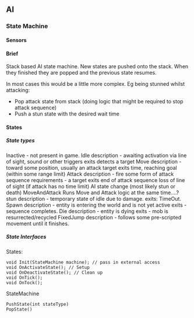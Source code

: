 ## AI

### State Machine

#### Sensors

#### Brief

Stack based AI state machine.
New states are pushed onto the stack. When they finished they are popped and the previous state resumes.

In most cases this would be a little more complex. Eg being stunned whilst attacking:
* Pop attack state from stack (doing logic that might be required to stop attack sequence)
* Push a stun state with the desired wait time

#### States

##### State types

Inactive - not present in game.
Idle
	description - awaiting activation via line of sight, sound or other triggers
	exits
		detects a target
Move
	description - toward some position, usually an attack target
	exits
		time, reaching goal (within some range limit)
Attack
	description - fire some form of attack sequence
	requirements - a target
	exits
		end of attack sequence
		loss of line of sight (if attack has no time limit)
		AI state change (most likely stun or death)
MoveAndAttack
	Runs Move and Attack logic at the same time....?
stun
	description - temporary state of idle due to damage.
	exits: TimeOut.
Spawn
	description - entity is entering the world and is not yet active
	exits - sequence completes.
Die
	description - entity is dying
	exits - mob is resurrected/recycled
FixedJump
	description - follows some pre-scripted movement until it finishes.

##### State Interfaces

States:
```
void Init(StateMachine machine); // pass in external access
void OnActivateState(); // Setup
void OnDeactivateState(); // Clean up
void OnTick();
void OnTock();
```

StateMachine
```
PushState(int stateType)
PopState()
```